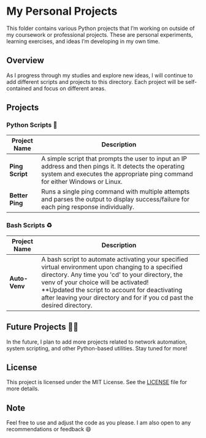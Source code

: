 # My Personal Projects

This folder contains various Python projects that I’m working on outside of my coursework or professional projects. These are personal experiments, learning exercises, and ideas I’m developing in my own time.

## Overview

As I progress through my studies and explore new ideas, I will continue to add different scripts and projects to this directory. Each project will be self-contained and focus on different areas.

## Projects

### Python Scripts 🐍

| **Project Name**      | **Description** |
|----------------------|-----------------|
| **Ping Script**       | A simple script that prompts the user to input an IP address and then pings it. It detects the operating system and executes the appropriate ping command for either Windows or Linux. |
| **Better Ping**       | Runs a single ping command with multiple attempts and parses the output to display success/failure for each ping response individually. |

### Bash Scripts ♻️

| **Project Name**      | **Description** |
|-----------------------|-----------------|
| **Auto-Venv**    | A bash script to automate activating your specified virtual environment upon changing to a specified directory. Any time you 'cd' to your directory, the venv of your choice will be activated!<br>**Updated the script to account for deactivating after leaving your directory and for if you cd past the desired directory. |

## Future Projects 🚀🚀

In the future, I plan to add more projects related to network automation, system scripting, and other Python-based utilities. Stay tuned for more!

## License

This project is licensed under the MIT License. See the [LICENSE](../LICENSE) file for more details.

## Note

Feel free to use and adjust the code as you please. I am also open to any recommendations or feedback 😄
